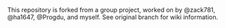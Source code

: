 This repository is forked from a group project, worked on by @zack781, @ha1647, @Progdu, and myself. 
See original branch for wiki information.
